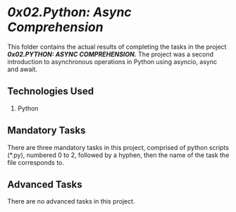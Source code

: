 # ___0x02.Python: Async Comprehension___
This folder contains the actual results of completing the tasks in the project ___0x02.PYTHON: ASYNC COMPREHENSION.___ The project was a second introduction to asynchronous operations in Python using asyncio, async and await.

## Technologies Used
1. Python

## Mandatory Tasks
There are three mandatory tasks in this project, comprised of python scripts (*.py), numbered 0 to 2, followed by a hyphen, then the name of the task the file corresponds to.

## Advanced Tasks
There are no advanced tasks in this project.

